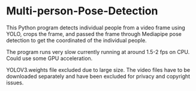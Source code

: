 # Multi-person-Pose-Detection
This Python program detects individual people from a video frame using YOLO, crops the frame, and passed the frame through Mediapipe pose detection to get the coordinated of the individual people. 

The program runs very slow currently running at around 1.5-2 fps on CPU. Could use some GPU acceleration. 

YOLOV3.weights file excluded due to large size. The video files have to be downloaded separately and have been excluded for privacy and copyright issues. 

